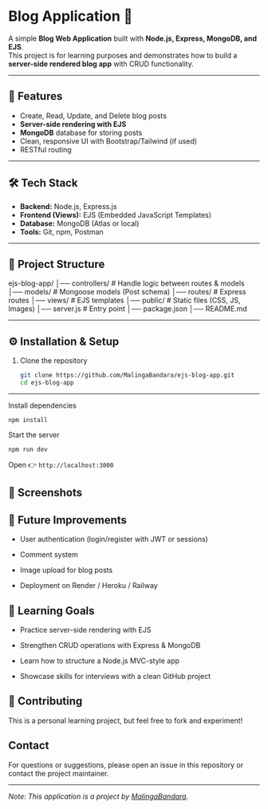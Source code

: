 # Blog Application 📝

A simple **Blog Web Application** built with **Node.js, Express, MongoDB, and EJS**.  
This project is for learning purposes and demonstrates how to build a **server-side rendered blog app** with CRUD functionality.

---

## 🚀 Features
- Create, Read, Update, and Delete blog posts  
- **Server-side rendering with EJS**  
- **MongoDB** database for storing posts  
- Clean, responsive UI with Bootstrap/Tailwind (if used)  
- RESTful routing  

---

## 🛠️ Tech Stack
- **Backend:** Node.js, Express.js  
- **Frontend (Views):** EJS (Embedded JavaScript Templates)  
- **Database:** MongoDB (Atlas or local)  
- **Tools:** Git, npm, Postman  

---

## 📂 Project Structure
ejs-blog-app/
│── controllers/ # Handle logic between routes & models
│── models/ # Mongoose models (Post schema)
│── routes/ # Express routes
│── views/ # EJS templates
│── public/ # Static files (CSS, JS, Images)
│── server.js # Entry point
│── package.json
│── README.md


---

## ⚙️ Installation & Setup
1. Clone the repository
   ```bash
   git clone https://github.com/MalingaBandara/ejs-blog-app.git
   cd ejs-blog-app
---

Install dependencies

```npm install```


Start the server

```npm run dev```

Open 👉 ```http://localhost:3000```

## 📸 Screenshots

## 🔮 Future Improvements

- User authentication (login/register with JWT or sessions)

- Comment system

- Image upload for blog posts

- Deployment on Render / Heroku / Railway

## 📌 Learning Goals

- Practice server-side rendering with EJS

- Strengthen CRUD operations with Express & MongoDB

- Learn how to structure a Node.js MVC-style app

- Showcase skills for interviews with a clean GitHub project

## 🤝 Contributing

This is a personal learning project, but feel free to fork and experiment!

## Contact

For questions or suggestions, please open an issue in this repository or contact the project maintainer.

---

*Note: This application is a project by [MalingaBandara](https://github.com/MalingaBandara).*




